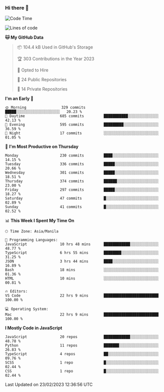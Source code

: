### Hi there 👋

<!--START_SECTION:waka-->
![Code Time](http://img.shields.io/badge/Code%20Time-104%20hrs%2041%20mins-blue)

![Lines of code](https://img.shields.io/badge/From%20Hello%20World%20I%27ve%20Written-8.2%20million%20lines%20of%20code-blue)

**🐱 My GitHub Data** 

> 📦 104.4 kB Used in GitHub's Storage 
 > 
> 🏆 303 Contributions in the Year 2023
 > 
> 💼 Opted to Hire
 > 
> 📜 24 Public Repositories 
 > 
> 🔑 14 Private Repositories 
 > 
**I'm an Early 🐤** 

```text
🌞 Morning                329 commits         █████░░░░░░░░░░░░░░░░░░░░   20.23 % 
🌆 Daytime                685 commits         ███████████░░░░░░░░░░░░░░   42.13 % 
🌃 Evening                595 commits         █████████░░░░░░░░░░░░░░░░   36.59 % 
🌙 Night                  17 commits          ░░░░░░░░░░░░░░░░░░░░░░░░░   01.05 % 
```
📅 **I'm Most Productive on Thursday** 

```text
Monday                   230 commits         ████░░░░░░░░░░░░░░░░░░░░░   14.15 % 
Tuesday                  336 commits         █████░░░░░░░░░░░░░░░░░░░░   20.66 % 
Wednesday                301 commits         █████░░░░░░░░░░░░░░░░░░░░   18.51 % 
Thursday                 374 commits         ██████░░░░░░░░░░░░░░░░░░░   23.00 % 
Friday                   297 commits         █████░░░░░░░░░░░░░░░░░░░░   18.27 % 
Saturday                 47 commits          █░░░░░░░░░░░░░░░░░░░░░░░░   02.89 % 
Sunday                   41 commits          █░░░░░░░░░░░░░░░░░░░░░░░░   02.52 % 
```


📊 **This Week I Spent My Time On** 

```text
🕑︎ Time Zone: Asia/Manila

💬 Programming Languages: 
JavaScript               10 hrs 48 mins      ████████████░░░░░░░░░░░░░   48.77 % 
TypeScript               6 hrs 55 mins       ████████░░░░░░░░░░░░░░░░░   31.25 % 
JSON                     3 hrs 44 mins       ████░░░░░░░░░░░░░░░░░░░░░   16.89 % 
Bash                     18 mins             ░░░░░░░░░░░░░░░░░░░░░░░░░   01.36 % 
HTML                     10 mins             ░░░░░░░░░░░░░░░░░░░░░░░░░   00.81 % 

🔥 Editors: 
VS Code                  22 hrs 9 mins       █████████████████████████   100.00 % 

💻 Operating System: 
Mac                      22 hrs 9 mins       █████████████████████████   100.00 % 
```

**I Mostly Code in JavaScript** 

```text
JavaScript               20 repos            ████████████░░░░░░░░░░░░░   48.78 % 
Python                   11 repos            ███████░░░░░░░░░░░░░░░░░░   26.83 % 
TypeScript               4 repos             ██░░░░░░░░░░░░░░░░░░░░░░░   09.76 % 
SCSS                     1 repo              █░░░░░░░░░░░░░░░░░░░░░░░░   02.44 % 
CSS                      1 repo              █░░░░░░░░░░░░░░░░░░░░░░░░   02.44 % 
```




 Last Updated on 23/02/2023 12:36:56 UTC
<!--END_SECTION:waka-->
